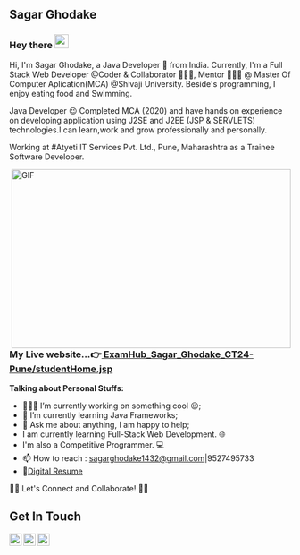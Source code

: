 ## Sagar Ghodake

### Hey there  <img src="https://media.giphy.com/media/hvRJCLFzcasrR4ia7z/giphy.gif" width="25px">

Hi, I'm Sagar Ghodake, a Java Developer 🚀 from India. Currently, I'm a Full Stack Web Developer @Coder & Collaborator 🙍🏽‍♂️, Mentor 👨🏽‍💼 @ Master Of Computer Aplication(MCA) @Shivaji University. Beside's programming, I enjoy eating food and Swimming.

Java Developer 😉 Completed MCA (2020) and have hands on experience on developing application using J2SE and J2EE (JSP & SERVLETS) technologies.I can learn,work and grow professionally and personally.

Working at #Atyeti IT Services Pvt. Ltd., Pune, Maharashtra as a Trainee Software Developer.

  <img align="right" alt="GIF" src="https://github.com/abhisheknaiidu/abhisheknaiidu/blob/master/code.gif?raw=true" width="500" height="320" />
  
<h3>My Live website...👉<b><a href="http://projectlist.codertechnologies.in/ExamHub_Sagar_Ghodake_CT24-Pune/studentHome.jsp">
		ExamHub_Sagar_Ghodake_CT24-Pune/studentHome.jsp </b></a></h3>
  
**Talking about Personal Stuffs:**

- 👨🏽‍💻 I’m currently working on something cool :wink:;
- 🌱 I’m currently learning Java Frameworks; 
- 💬 Ask me about anything, I am happy to help;
- I am currently learning Full-Stack Web Development. 🌐
- I'm also a Competitive Programmer. 💻
- 📫 How to reach   :   sagarghodake1432@gmail.com|9527495733 
- 📝[Digital Resume](https://sagarghodake.github.io/myportfolio/)


🤝🏻 Let's Connect and Collaborate! 🤝🏻
## Get In Touch
<a>
  <img align="left" alt="Sagar's LinkdeIN" width="22px" src="https://cdn.jsdelivr.net/npm/simple-icons@v3/icons/linkedin.svg" />
</a>

<a href="https://sagarghodake1432.blogspot.com/">
  <img align="left" alt="Sagar's BlogSpot" width="22px" src="https://cdn.jsdelivr.net/npm/simple-icons@3.12.0/icons/blogger.svg" />
</a>

<a href="https://www.youtube.com/channel/UCo01A6eFrnPI2u3LO06BdjA">
  <img align="left" alt="Sagar's YouTube" width="22px" src="https://cdn.jsdelivr.net/npm/simple-icons@3.12.0/icons/youtube.svg" />
</a>
